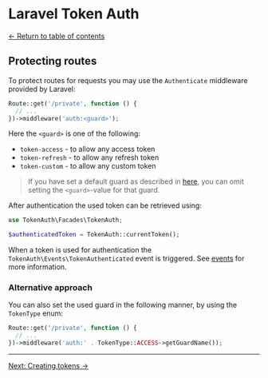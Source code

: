 # Laravel Token Auth

[&larr; Return to table of contents](./README.md)

## Protecting routes

To protect routes for requests you may use the `Authenticate` middleware provided by Laravel:

```php
Route::get('/private', function () {
  // ...
})->middleware('auth:<guard>');
```

Here the `<guard>` is one of the following:

- `token-access` - to allow any access token
- `token-refresh` - to allow any refresh token
- `token-custom` - to allow any custom token

> If you have set a default guard as described in [here](./README.md#configuring-the-default-guard-optional), you can omit setting the `<guard>`-value for that guard.

After authentication the used token can be retrieved using:

```php
use TokenAuth\Facades\TokenAuth;

$authenticatedToken = TokenAuth::currentToken();
```

When a token is used for authentication the `TokenAuth\Events\TokenAuthenticated` event is triggered. See [events](./03-events.md) for more information.

### Alternative approach

You can also set the used guard in the following manner, by using the `TokenType` enum:

```php
Route::get('/private', function () {
  // ...
})->middleware('auth:' . TokenType::ACCESS->getGuardName());
```

---

[Next: Creating tokens &rarr;](./02-creating-tokens.md)
